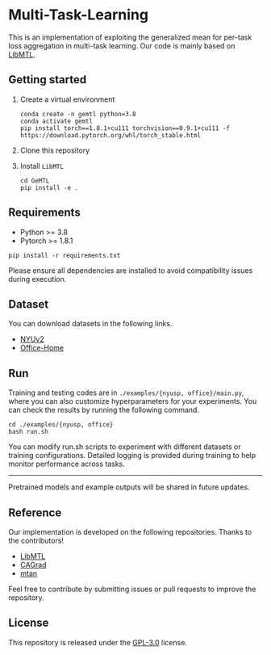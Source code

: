 # Multi-Task-Learning

This is an implementation of exploiting the generalized mean for per-task loss aggregation in multi-task learning.
Our code is mainly based on [LibMTL](https://github.com/median-research-group/LibMTL?tab=readme-ov-file).

## Getting started

1. Create a virtual environment
   
   ```shell
   conda create -n gemtl python=3.8
   conda activate gemtl
   pip install torch==1.8.1+cu111 torchvision==0.9.1+cu111 -f https://download.pytorch.org/whl/torch_stable.html
   ```

2. Clone this repository

3. Install `LibMTL`
   
   ```shell
   cd GeMTL
   pip install -e .
   ```

## Requirements

- Python >= 3.8
- Pytorch >= 1.8.1

```shell
pip install -r requirements.txt
```
Please ensure all dependencies are installed to avoid compatibility issues during execution.


## Dataset

You can download datasets in the following links.
- [NYUv2](https://github.com/lorenmt/mtan)  
- [Office-Home](https://www.hemanthdv.org/officeHomeDataset.html)


## Run

Training and testing codes are in `./examples/{nyusp, office}/main.py`, where you can also customize hyperparameters for your experiments.
You can check the results by running the following command.


```shell
cd ./examples/{nyusp, office}
bash run.sh
```
You can modify run.sh scripts to experiment with different datasets or training configurations.
Detailed logging is provided during training to help monitor performance across tasks.

---
Pretrained models and example outputs will be shared in future updates.

## Reference

Our implementation is developed on the following repositories. Thanks to the contributors!
- [LibMTL](https://github.com/median-research-group/LibMTL?tab=readme-ov-file)  
- [CAGrad](https://github.com/Cranial-XIX/CAGrad)  
- [mtan](https://github.com/lorenmt/mtan)

Feel free to contribute by submitting issues or pull requests to improve the repository.

## License

This repository is released under the [GPL-3.0](./LICENSE) license.
